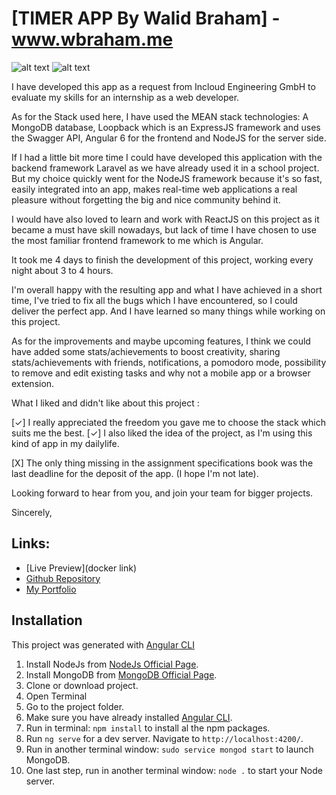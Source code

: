 # [TIMER APP By Walid Braham] - www.wbraham.me

![alt text](http://wbraham.me/assets/img/screenshot1.jpg "TIMER APP")
![alt text](http://wbraham.me/assets/img/screenshot2.jpg "TIMER APP")

I have developed this app as a request from Incloud Engineering GmbH to evaluate my skills for an internship as a web developer.

As for the Stack used here, I have used the MEAN stack technologies:
A MongoDB database, Loopback which is an ExpressJS framework and uses the Swagger API, Angular 6 for the frontend and NodeJS for the server side.

If I had a little bit more time I could have developed this application with the backend framework Laravel as we have already used it in a school project. But my choice quickly went for the NodeJS framework because it's so fast, easily integrated into an app, makes real-time web applications a real pleasure without forgetting the big and nice community behind it.

I would have also loved to learn and work with ReactJS on this project as it became a must have skill nowadays, but lack of time I have chosen to use the most familiar frontend framework to me which is Angular. 

It took me 4 days to finish the development of this project, working every night about 3 to 4 hours.

I'm overall happy with the resulting app and what I have achieved in a short time, I've tried to fix all the bugs which I have encountered, so I could deliver the perfect app. And I have learned so many things while working on this project.

As for the improvements and maybe upcoming features, I think we could have added some stats/achievements to boost creativity, sharing stats/achievements with friends, notifications, a pomodoro mode, possibility to remove and edit existing tasks and why not a mobile app or a browser extension.

What I liked and didn't like about this project : 

[✓] I really appreciated the freedom you gave me to choose the stack which suits me the best.
[✓] I also liked the idea of the project, as I'm using this kind of app in my dailylife.

[X] The only thing missing in the assignment specifications book was the last deadline for the deposit of the app. (I hope I'm not late).

Looking forward to hear from you, and join your team for bigger projects.

Sincerely,

## Links:

+ [Live Preview](docker link)
+ [Github Repository](https://github.com/wbraham/Timer)
+ [My Portfolio](http://www.wbraham.me)

## Installation

This project was generated with [Angular CLI](https://github.com/angular/angular-cli)

1. Install NodeJs from [NodeJs Official Page](https://nodejs.org).
2. Install MongoDB from [MongoDB Official Page](https://www.mongodb.com/download-center/v2/community).
3. Clone or download project.
4. Open Terminal
5. Go to the project folder.
6. Make sure you have already installed [Angular CLI](https://github.com/angular/angular-cli).
7. Run in terminal: ```npm install``` to install al the npm packages.
8. Run `ng serve` for a dev server. Navigate to `http://localhost:4200/`.
9. Run in another terminal window: ```sudo service mongod start``` to launch MongoDB.
10. One last step, run in another terminal window: ```node .``` to start your Node server.
